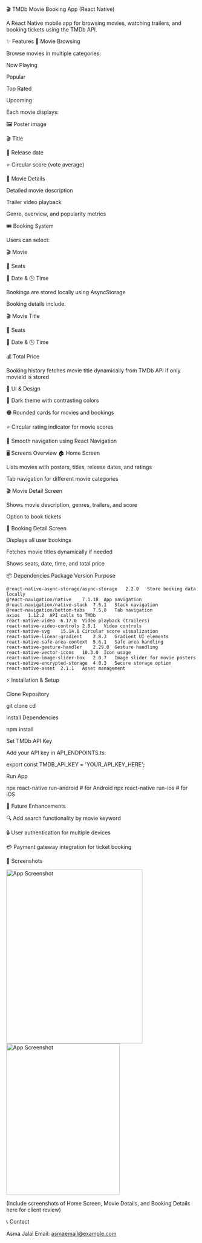 🎬 TMDb Movie Booking App (React Native)

A React Native mobile app for browsing movies, watching trailers, and booking tickets using the TMDb API.

✨ Features
🍿 Movie Browsing

Browse movies in multiple categories:

Now Playing

Popular

Top Rated

Upcoming

Each movie displays:

🖼 Poster image

🎬 Title

📅 Release date

⭐ Circular score (vote average)

🎥 Movie Details

Detailed movie description

Trailer video playback

Genre, overview, and popularity metrics

🎟 Booking System

Users can select:

🎬 Movie

💺 Seats

📅 Date & 🕒 Time

Bookings are stored locally using AsyncStorage

Booking details include:

🎬 Movie Title

💺 Seats

📅 Date & 🕒 Time

💰 Total Price

Booking history fetches movie title dynamically from TMDb API if only movieId is stored

🎨 UI & Design

🌙 Dark theme with contrasting colors

🟠 Rounded cards for movies and bookings

⭐ Circular rating indicator for movie scores

🔄 Smooth navigation using React Navigation

🖥 Screens Overview
🏠 Home Screen

Lists movies with posters, titles, release dates, and ratings

Tab navigation for different movie categories

🎬 Movie Detail Screen

Shows movie description, genres, trailers, and score

Option to book tickets

🎫 Booking Detail Screen

Displays all user bookings

Fetches movie titles dynamically if needed

Shows seats, date, time, and total price

📦 Dependencies
Package	Version	Purpose
```
@react-native-async-storage/async-storage	2.2.0	Store booking data locally
@react-navigation/native	7.1.18	App navigation
@react-navigation/native-stack	7.5.1	Stack navigation
@react-navigation/bottom-tabs	7.5.0	Tab navigation
axios	1.12.2	API calls to TMDb
react-native-video	6.17.0	Video playback (trailers)
react-native-video-controls	2.8.1	Video controls
react-native-svg	15.14.0	Circular score visualization
react-native-linear-gradient	2.8.3	Gradient UI elements
react-native-safe-area-context	5.6.1	Safe area handling
react-native-gesture-handler	2.29.0	Gesture handling
react-native-vector-icons	10.3.0	Icon usage
react-native-image-slider-box	2.0.7	Image slider for movie posters
react-native-encrypted-storage	4.0.3	Secure storage option
react-native-asset	2.1.1	Asset management

```
⚡ Installation & Setup

Clone Repository

git clone <repository-url>
cd <project-folder>


Install Dependencies

npm install


Set TMDb API Key

Add your API key in API_ENDPOINTS.ts:

export const TMDB_API_KEY = 'YOUR_API_KEY_HERE';


Run App

npx react-native run-android   # for Android
npx react-native run-ios       # for iOS

🚀 Future Enhancements

🔍 Add search functionality by movie keyword

🔒 User authentication for multiple devices

💳 Payment gateway integration for ticket booking


📸 Screenshots

<img src="https://github.com/greatasmi/assignment_TMdb/blob/main/tmdb.gif" alt="App Screenshot" width="360" height="460" />

<img src="https://github.com/greatasmi/assignment_TMdb/blob/main/tmdb1.gif" alt="App Screenshot" width="300" height="400" />

(Include screenshots of Home Screen, Movie Details, and Booking Details here for client review)

📞 Contact

Asma Jalal
Email: asmaemail@example.com
